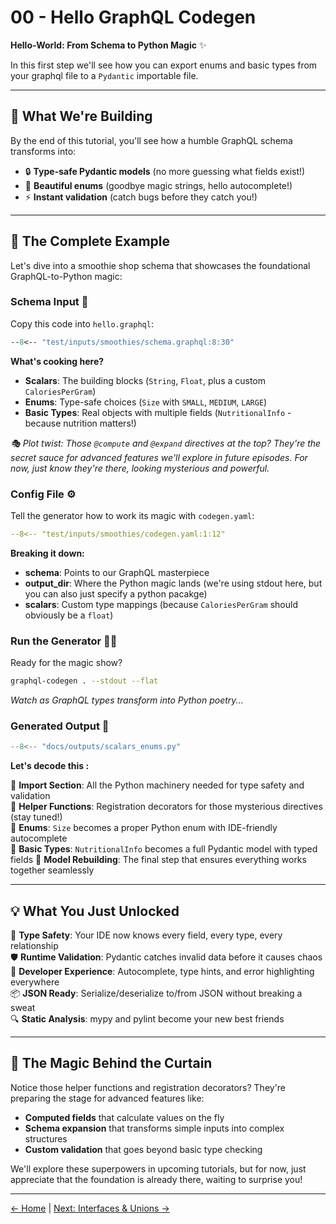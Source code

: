 # 00 - Hello GraphQL Codegen

**Hello-World: From Schema to Python Magic** ✨

In this first step we'll see how you can export enums and basic types from your graphql file to a `Pydantic` importable file.

---

## 🎯 What We're Building

By the end of this tutorial, you'll see how a humble GraphQL schema transforms into:

- 🔒 **Type-safe Pydantic models** (no more guessing what fields exist!)
- 🎨 **Beautiful enums** (goodbye magic strings, hello autocomplete!)  
- ⚡ **Instant validation** (catch bugs before they catch you!)

---

## 🚀 The Complete Example

Let's dive into a smoothie shop schema that showcases the foundational GraphQL-to-Python magic:

### Schema Input 📝

Copy this code into `hello.graphql`:

```graphql
--8<-- "test/inputs/smoothies/schema.graphql:8:30"
```

**What's cooking here?**
- **Scalars**: The building blocks (`String`, `Float`, plus a custom `CaloriesPerGram`)
- **Enums**: Type-safe choices (`Size` with `SMALL`, `MEDIUM`, `LARGE`)
- **Basic Types**: Real objects with multiple fields (`NutritionalInfo` - because nutrition matters!)

*🎭 Plot twist: Those `@compute` and `@expand` directives at the top? They're the secret sauce for advanced features we'll explore in future episodes. For now, just know they're there, looking mysterious and powerful.*

### Config File ⚙️

Tell the generator how to work its magic with `codegen.yaml`:

```yaml
--8<-- "test/inputs/smoothies/codegen.yaml:1:12"
```

**Breaking it down:**
- **schema**: Points to our GraphQL masterpiece
- **output_dir**: Where the Python magic lands (we're using stdout here, but you can also just specify a python pacakge)
- **scalars**: Custom type mappings (because `CaloriesPerGram` should obviously be a `float`)

### Run the Generator 🏃‍♂️

Ready for the magic show?

```bash
graphql-codegen . --stdout --flat
```

*Watch as GraphQL types transform into Python poetry...*

### Generated Output 🎉


```python
--8<-- "docs/outputs/scalars_enums.py"
```

**Let's decode this :**

🔹 **Import Section**: All the Python machinery needed for type safety and validation  
🔹 **Helper Functions**: Registration decorators for those mysterious directives (stay tuned!)  
🔹 **Enums**: `Size` becomes a proper Python enum with IDE-friendly autocomplete  
🔹 **Basic Types**: `NutritionalInfo` becomes a full Pydantic model with typed fields
🔹 **Model Rebuilding**: The final step that ensures everything works together seamlessly

---

## 💡 What You Just Unlocked

🎯 **Type Safety**: Your IDE now knows every field, every type, every relationship  
🛡️ **Runtime Validation**: Pydantic catches invalid data before it causes chaos  
🚀 **Developer Experience**: Autocomplete, type hints, and error highlighting everywhere  
📦 **JSON Ready**: Serialize/deserialize to/from JSON without breaking a sweat  
🔍 **Static Analysis**: mypy and pylint become your new best friends

---

## 🎪 The Magic Behind the Curtain

Notice those helper functions and registration decorators? They're preparing the stage for advanced features like:
- **Computed fields** that calculate values on the fly
- **Schema expansion** that transforms simple inputs into complex structures
- **Custom validation** that goes beyond basic type checking

We'll explore these superpowers in upcoming tutorials, but for now, just appreciate that the foundation is already there, waiting to surprise you!

---

[← Home](../index.md) | [Next: Interfaces & Unions →](01-interfaces-and-unions.md) 
